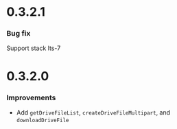 # 0.3.2.1

### Bug fix

Support stack lts-7

# 0.3.2.0

### Improvements

* Add `getDriveFileList`, `createDriveFileMultipart`, and `downloadDriveFile`
